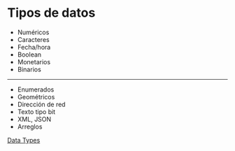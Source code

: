 # Tipos de datos

* Numéricos 
* Caracteres
* Fecha/hora
* Boolean
* Monetarios 
* Binarios
---
* Enumerados
* Geométricos
* Dirección de red
* Texto tipo bit
* XML, JSON
* Arreglos

[Data Types](https://www.postgresql.org/docs/11/datatype.html)